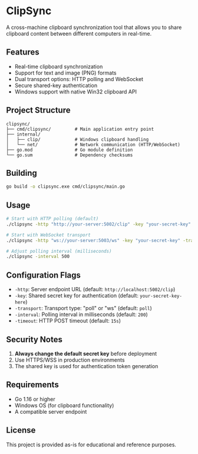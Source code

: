 # ClipSync

A cross-machine clipboard synchronization tool that allows you to share clipboard content between different computers in real-time.

## Features

- Real-time clipboard synchronization
- Support for text and image (PNG) formats
- Dual transport options: HTTP polling and WebSocket
- Secure shared-key authentication
- Windows support with native Win32 clipboard API

## Project Structure

```
clipsync/
├── cmd/clipsync/         # Main application entry point
├── internal/
│   ├── clip/             # Windows clipboard handling
│   └── net/              # Network communication (HTTP/WebSocket)
├── go.mod                # Go module definition
└── go.sum                # Dependency checksums
```

## Building

```bash
go build -o clipsync.exe cmd/clipsync/main.go
```

## Usage

```bash
# Start with HTTP polling (default)
./clipsync -http "http://your-server:5002/clip" -key "your-secret-key"

# Start with WebSocket transport
./clipsync -http "ws://your-server:5003/ws" -key "your-secret-key" -transport ws

# Adjust polling interval (milliseconds)
./clipsync -interval 500
```

## Configuration Flags

- `-http`: Server endpoint URL (default: `http://localhost:5002/clip`)
- `-key`: Shared secret key for authentication (default: `your-secret-key-here`)
- `-transport`: Transport type: "poll" or "ws" (default: `poll`)
- `-interval`: Polling interval in milliseconds (default: `200`)
- `-timeout`: HTTP POST timeout (default: `15s`)

## Security Notes

1. **Always change the default secret key** before deployment
2. Use HTTPS/WSS in production environments
3. The shared key is used for authentication token generation

## Requirements

- Go 1.16 or higher
- Windows OS (for clipboard functionality)
- A compatible server endpoint

## License

This project is provided as-is for educational and reference purposes.